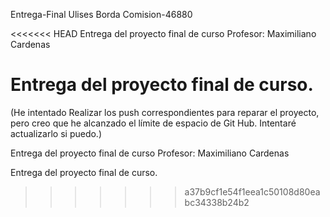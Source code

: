 Entrega-Final
Ulises Borda
Comision-46880

<<<<<<< HEAD
Entrega del proyecto final de curso
Profesor: Maximiliano Cardenas

Entrega del proyecto final de curso. 
=======
(He intentado Realizar los push correspondientes para reparar el proyecto, pero creo que he
alcanzado el límite de espacio de Git Hub. Intentaré actualizarlo si puedo.)

Entrega del proyecto final de curso
Profesor: Maximiliano Cardenas

Entrega del proyecto final de curso. 
>>>>>>> a37b9cf1e54f1eea1c50108d80eabc34338b24b2
